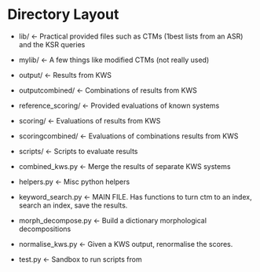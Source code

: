 # Directory Layout

- lib/               <- Practical provided files such as CTMs (1best lists from an ASR) and the KSR queries
- mylib/             <- A few things like modified CTMs (not really used)
- output/            <- Results from KWS
- outputcombined/    <- Combinations of results from KWS
- reference_scoring/ <- Provided evaluations of known systems
- scoring/           <- Evaluations of results from KWS
- scoringcombined/   <- Evaluations of combinations results from KWS
- scripts/           <- Scripts to evaluate results

- combined_kws.py    <- Merge the results of separate KWS systems
- helpers.py         <- Misc python helpers
- keyword_search.py  <- MAIN FILE. Has functions to turn ctm to an index, search an index, save the results.
- morph_decompose.py <- Build a dictionary morphological decompositions
- normalise_kws.py   <- Given a KWS output, renormalise the scores.
- test.py            <- Sandbox to run scripts from
